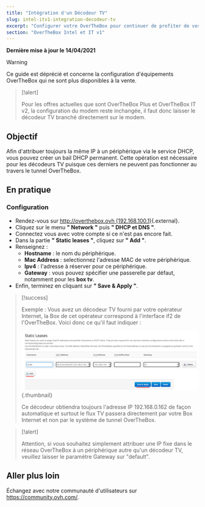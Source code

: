 ```yaml
---
title: "Intégration d'un Décodeur TV"
slug: intel-itv1-integration-decodeur-tv
excerpt: "Configurer votre OverTheBox pour continuer de profiter de vos services de télévision"
section: "OverTheBox Intel et IT v1"
---
```


**Dernière mise à jour le 14/04/2021**

> [!warning]
>
> Ce guide est déprécié et concerne la configuration d'équipements OverTheBox qui ne sont plus disponibles à la vente.
>

> [!alert]
>
> Pour les offres actuelles que sont OverTheBox Plus et OverTheBox IT v2, la configuration du modem reste inchangée, il faut donc laisser le décodeur TV branché directement sur le modem.
>

## Objectif

Afin d'attribuer toujours la même IP à un périphérique via le service DHCP, vous pouvez créer un bail DHCP permanent.
Cette opération est nécessaire pour les décodeurs TV puisque ces derniers ne peuvent pas fonctionner au travers le tunnel OverTheBox.

## En pratique

### Configuration

- Rendez-vous sur [http://overthebox.ovh (192.168.100.1)](http://overthebox.ovh){.external}.
- Cliquez sur le menu **" Network "** puis **" DHCP et DNS "**.
- Connectez vous avec votre compte si ce n'est pas encore fait.
- Dans la partie **" Static leases "**, cliquez sur **" Add "**.
- Renseignez :
    - **Hostname** : le nom du périphérique.
    - **Mac Address** : selectionnez l'adresse MAC de votre périphérique.
    - **Ipv4** : l'adresse à réserver pour ce périphérique.
    - **Gateway** : vous pouvez spécifier une passerelle par défaut, notamment pour les **box tv**.
- Enfin, terminez en cliquant sur **" Save & Apply "**.

> [!success]
>
> Exemple : Vous avez un décodeur TV fourni par votre opérateur Internet, la Box de cet opérateur correspond à l'interface if2 de l'OverTheBox.
> Voici donc ce qu'il faut indiquer :
>
> ![overthebox](images/4404.png){.thumbnail}
>
> Ce décodeur obtiendra toujours l'adresse IP 192.168.0.162 de façon automatique et surtout le flux TV passera directement par votre Box Internet et non par le système de tunnel OverTheBox.
>

> [!alert]
>
> Attention, si vous souhaitez simplement attribuer une IP fixe dans le réseau OverTheBox à un périphérique autre qu'un décodeur TV, veuillez laisser le paramètre Gateway sur "default".
>

## Aller plus loin

Échangez avec notre communauté d'utilisateurs sur <https://community.ovh.com/>.
